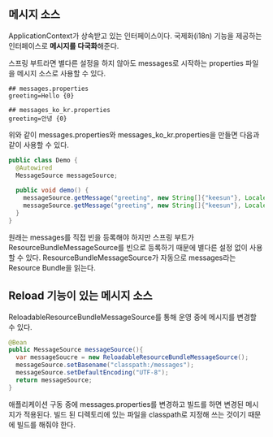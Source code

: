 ## 메시지 소스

ApplicationContext가 상속받고 있는 인터페이스이다. 국제화(i18n) 기능을 제공하는 인터페이스로 **메시지를 다국화**해준다.



스프링 부트라면 별다른 설정을 하지 않아도 messages로 시작하는 properties 파일을 메시지 소스로 사용할 수 있다.

```properties
## messages.properties
greeting=Hello {0}
```

```properties
## messages_ko_kr.properties
greeting=안녕 {0}
```



위와 같이 messages.properties와 messages_ko_kr.properties을 만들면 다음과 같이 사용할 수 있다.

```java
public class Demo {
  @Autowired
  MessageSource messageSource;
  
  public void demo() {
    messageSource.getMessage("greeting", new String[]{"keesun"}, Locale.getDefault()); // default
    messageSource.getMessage("greeting", new String[]{"keesun"}, Locale.KOREA); // ko_kr
  }
}
```

 

원래는 messages를 직접 빈을 등록해야 하지만 스프링 부트가 ResourceBundleMessageSource를 빈으로 등록하기 때문에 별다른 설정 없이 사용할 수 있다. ResourceBundleMessageSource가 자동으로 messages라는 Resource Bundle을 읽는다.



## Reload 기능이 있는 메시지 소스

ReloadableResourceBundleMessageSource를 통해 운영 중에 메시지를 변경할 수 있다.

```java
@Bean
public MessageSource messageSource(){
  var messageSoucre = new ReloadableResourceBundleMessageSource();
  messageSource.setBasename("classpath:/messages");
  messageSource.setDefaultEncoding("UTF-8");
  return messageSource;
}
```



애플리케이션 구동 중에 messages.properties를 변경하고 빌드를 하면 변경된 메시지가 적용된다. 빌드 된 디렉토리에 있는 파일을 classpath로 지정해 쓰는 것이기 때문에 빌드를 해줘야 한다.